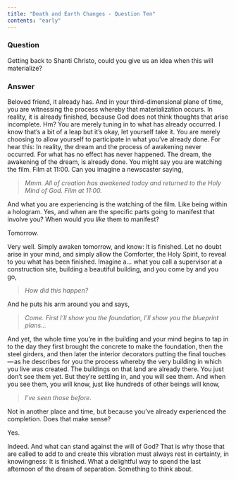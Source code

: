 ```yaml
---
title: "Death and Earth Changes - Question Ten"
contents: "early"
---
```


### Question

Getting back to Shanti Christo, could you give us an idea when this will
materialize?

### Answer

Beloved friend, it already has. And in your third-dimensional plane of
time, you are witnessing the process whereby that materialization
occurs. In reality, it is already finished, because God does not think
thoughts that arise incomplete. Hm? You are merely tuning in to what has
already occurred. I know that’s a bit of a leap but it’s okay, let
yourself take it. You are merely choosing to allow yourself to
participate in what you’ve already done. For hear this: In reality, the
dream and the process of awakening never occurred. For what has no
effect has never happened. The dream, the awakening of the dream, is
already done. You might say you are watching the film. Film at 11:00.
Can you imagine a newscaster saying,

> *Mmm. All of creation has awakened today and returned to the Holy Mind
> of God. Film at 11:00.*

And what you are experiencing is the watching of the film. Like being
within a hologram. Yes, and when are the specific parts going to
manifest that involve you? When would you *like* them to manifest?

Tomorrow.

Very well. Simply awaken tomorrow, and know: It is finished. Let no
doubt arise in your mind, and simply allow the Comforter, the Holy
Spirit, to reveal to you what has been finished. Imagine a&hellip; what you
call a supervisor at a construction site, building a beautiful building,
and you come by and you go,

> *How did this happen?*

And he puts his arm around you and says,

> *Come. First I’ll show you the foundation, I’ll show you the blueprint
> plans&hellip;*

And yet, the whole time you’re in the building and your mind begins to
tap in to the day they first brought the concrete to make the
foundation, then the steel girders, and then later the interior
decorators putting the final touches — as he describes for you the
process whereby the very building in which you live was created. The
buildings on that land are already there. You just don’t see them yet.
But they’re settling in, and you will see them. And when you see them,
you will know, just like hundreds of other beings will know,

> *I’ve seen those before.*

Not in another place and time, but because you’ve already experienced
the completion. Does that make sense?

Yes.

Indeed. And what can stand against the will of God? That is why those
that are called to add to and create this vibration must always rest in
certainty, in knowingness: It is finished. What a delightful way to
spend the last afternoon of the dream of separation. Something to think
about.


